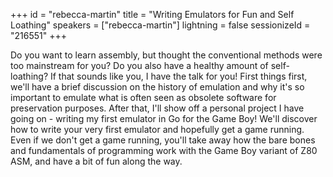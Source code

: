 +++
id = "rebecca-martin"
title = "Writing Emulators for Fun and Self Loathing"
speakers = ["rebecca-martin"]
lightning = false
sessionizeId = "216551"
+++

Do you want to learn assembly, but thought the conventional methods were too mainstream for you? Do you also have a healthy amount of self-loathing? If that sounds like you, I have the talk for you! First things first, we'll have a brief discussion on the history of emulation and why it's so important to emulate what is often seen as obsolete software for preservation purposes. After that, I'll show off a personal project I have going on - writing my first emulator in Go for the Game Boy! We'll discover how to write your very first emulator and hopefully get a game running.  Even if we don't get a game running, you'll take away how the bare bones and fundamentals of programming work with the Game Boy variant of Z80 ASM, and have a bit of fun along the way.